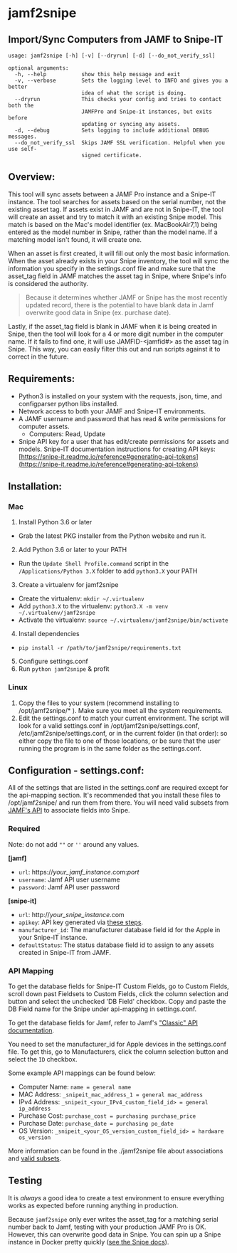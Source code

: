# jamf2snipe 
## Import/Sync Computers from JAMF to Snipe-IT
```
usage: jamf2snipe [-h] [-v] [--dryrun] [-d] [--do_not_verify_ssl]

optional arguments:
  -h, --help           show this help message and exit
  -v, --verbose        Sets the logging level to INFO and gives you a better
                       idea of what the script is doing.
  --dryrun             This checks your config and tries to contact both the
                       JAMFPro and Snipe-it instances, but exits before
                       updating or syncing any assets.
  -d, --debug          Sets logging to include additional DEBUG messages.
  --do_not_verify_ssl  Skips JAMF SSL verification. Helpful when you use self-
                       signed certificate.

```

## Overview:
This tool will sync assets between a JAMF Pro instance and a Snipe-IT instance. The tool searches for assets based on the serial number, not the existing asset tag. If assets exist in JAMF and are not in Snipe-IT, the tool will create an asset and try to match it with an existing Snipe model. This match is based on the Mac's model identifier (ex. MacBookAir7,1) being entered as the model number in Snipe, rather than the model name. If a matching model isn't found, it will create one.

When an asset is first created, it will fill out only the most basic information. When the asset already exists in your Snipe inventory, the tool will sync the information you specify in the settings.conf file and make sure that the asset_tag field in JAMF matches the asset tag in Snipe, where Snipe's info is considered the authority.

> Because it determines whether JAMF or Snipe has the most recently updated record, there is the potential to have blank data in Jamf overwrite good data in Snipe (ex. purchase date).

Lastly, if the asset_tag field is blank in JAMF when it is being created in Snipe, then the tool will look for a 4 or more digit number in the computer name. If it fails to find one, it will use JAMFID-<jamfid#> as the asset tag in Snipe. This way, you can easily filter this out and run scripts against it to correct in the future.

## Requirements:

- Python3 is installed on your system with the requests, json, time, and configparser python libs installed.
- Network access to both your JAMF and Snipe-IT environments.
- A JAMF username and password that has read & write permissions for computer assets.
  - Computers: Read, Update
- Snipe API key for a user that has edit/create permissions for assets and models. Snipe-IT documentation instructions for creating API keys: [https://snipe-it.readme.io/reference#generating-api-tokens](https://snipe-it.readme.io/reference#generating-api-tokens)

## Installation:

### Mac

1. Install Python 3.6 or later
  - Grab the latest PKG installer from the Python website and run it.

2. Add Python 3.6 or later to your PATH
  - Run the `Update Shell Profile.command` script in the `/Applications/Python 3.X` folder to add `python3.X` your PATH

3. Create a virtualenv for jamf2snipe
  - Create the virtualenv: `mkdir ~/.virtualenv`
  - Add `python3.X` to the virtualenv: `python3.X -m venv ~/.virtualenv/jamf2snipe`
  - Activate the virtualenv: `source ~/.virtualenv/jamf2snipe/bin/activate`

4. Install dependencies
  - `pip install -r /path/to/jamf2snipe/requirements.txt`

5. Configure settings.conf
6. Run `python jamf2snipe` & profit

### Linux

1. Copy the files to your system (recommend installing to /opt/jamf2snipe/* ). Make sure you meet all the system requirements.
2. Edit the settings.conf to match your current environment. The script will look for a valid settings.conf in /opt/jamf2snipe/settings.conf, /etc/jamf2snipe/settings.conf, or in the current folder (in that order): so either copy the file to one of those locations, or be sure that the user running the program is in the same folder as the settings.conf.

## Configuration - settings.conf:

All of the settings that are listed in the settings.conf are required except for the api-mapping section. It's recommended that you install these files to /opt/jamf2snipe/ and run them from there. You will need valid subsets from [JAMF's API](https://developer.jamf.com/apis/classic-api/index) to associate fields into Snipe.

### Required

Note: do not add `""` or `''` around any values.

**[jamf]**

- `url`: https://*your_jamf_instance*.com:*port*
- `username`: Jamf API user username
- `password`: Jamf API user password

**[snipe-it]**

- `url`: http://*your_snipe_instance*.com
- `apikey`: API key generated via [these steps](https://snipe-it.readme.io/reference#generating-api-tokens).
- `manufacturer_id`: The manufacturer database field id for the Apple in your Snipe-IT instance.
- `defaultStatus`: The status database field id to assign to any assets created in Snipe-IT from JAMF.

### API Mapping

To get the database fields for Snipe-IT Custom Fields, go to Custom Fields, scroll down past Fieldsets to Custom Fields, click the column selection and button and select the unchecked 'DB Field' checkbox. Copy and paste the DB Field name for the Snipe under api-mapping in settings.conf.

To get the database fields for Jamf, refer to Jamf's ["Classic" API documentation](https://developer.jamf.com/apis/classic-api/index).

You need to set the manufacturer_id for Apple devices in the settings.conf file.  To get this, go to Manufacturers, click the column selection button and select the `ID` checkbox.

Some example API mappings can be found below:

- Computer Name:		`name = general name`
- MAC Address:		`_snipeit_mac_address_1 = general mac_address`
- IPv4 Address:		`_snipeit_<your_IPv4_custom_field_id> = general ip_address`
- Purchase Cost:		`purchase_cost = purchasing purchase_price`
- Purchase Date:		`purchase_date = purchasing po_date`
- OS Version:			`_snipeit_<your_OS_version_custom_field_id> = hardware os_version`

More information can be found in the ./jamf2snipe file about associations and [valid subsets](https://github.com/ParadoxGuitarist/jamf2snipe/blob/master/jamf2snipe#L33). 

## Testing

It is *always* a good idea to create a test environment to ensure everything works as expected before running anything in production.

Because `jamf2snipe` only ever writes the asset_tag for a matching serial number back to Jamf, testing with your production JAMF Pro is OK. However, this can overwrite good data in Snipe. You can spin up a Snipe instance in Docker pretty quickly ([see the Snipe docs](https://snipe-it.readme.io/docs/docker)).
